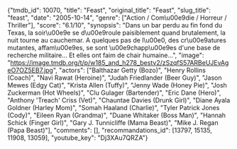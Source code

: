 {"tmdb_id": 10070, "title": "Feast", "original_title": "Feast", "slug_title": "feast", "date": "2005-10-14", "genre": ["Action / Com\u00e9die / Horreur / Thriller"], "score": "6.1/10", "synopsis": "Dans un bar perdu au fin fond du Texas, la soir\u00e9e se d\u00e9roule paisiblement quand brutalement, la nuit tourne au cauchemar. A quelques pas de l\u00e0, des cr\u00e9atures mutantes, affam\u00e9es, se sont \u00e9chapp\u00e9es d'une base de recherche militaire... Et elles ont faim de chair humaine...", "image": "https://image.tmdb.org/t/p/w185_and_h278_bestv2/zSzqfS57ARBeUJEvAgeO7OZ5EB7.jpg", "actors": ["Balthazar Getty (Bozo)", "Henry Rollins (Coach)", "Navi Rawat (Heroine)", "Judah Friedlander (Beer Guy)", "Jason Mewes (Edgy Cat)", "Krista Allen (Tuffy)", "Jenny Wade (Honey Pie)", "Josh Zuckerman (Hot Wheels)", "Clu Gulager (Bartender)", "Eric Dane (Hero)", "Anthony 'Treach' Criss (Vet)", "Chauntae Davies (Drunk Girl)", "Diane Ayala Goldner (Harley Mom)", "Somah Haaland (Charlie)", "Tyler Patrick Jones (Cody)", "Eileen Ryan (Grandma)", "Duane Whitaker (Boss Man)", "Hannah Schick (Finger Girl)", "Gary J. Tunnicliffe (Mama Beast)", "Mike J. Regan (Papa Beast)"], "comments": [], "recommandations_id": [13797, 15135, 11908, 13059], "youtube_key": "Dj3XAu7QRZA"}